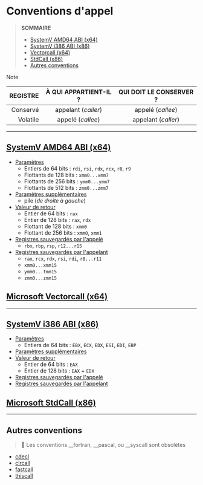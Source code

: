 # Conventions d'appel

> **SOMMAIRE**
> + [SystemV AMD64 ABI (x64)](#systemv-amd64-abi-x64)
> + [SystemV i386 ABI (x86)](#systemv-i386-abi-x86)
> + [Vectorcall (x64)](#microsoft-vectorcall-x64)
> + [StdCall (x86)](#microsoft-stdcall-x86)
> + [Autres conventions](#autres-conventions)

> [!NOTE]
> |REGISTRE|À QUI APPARTIENT-IL ?|QUI DOIT LE CONSERVER ?|
> |--:|:--:|:--:|
> |Conservé|appelant (_caller_)|appelé (_callee_)|
> |Volatile|appelé (_callee_)|appelant (_caller_)|

---

## [SystemV AMD64 ABI (x64)](https://cs61.seas.harvard.edu/site/pdf/x86-64-abi-20210928.pdf)

+ <ins>Paramètres</ins>
    + Entiers de 64 bits : `rdi`, `rsi`, `rdx`, `rcx`, `r8`, `r9`
    + Flottants de 128 bits : `xmm0...xmm7`
    + Flottants de 256 bits : `ymm0...ymm7`
    + Flottants de 512 bits : `zmm0...zmm7`
+ <ins>Paramètres supplémentaires</ins>
    + pile (_de droite à gauche_)
+ <ins>Valeur de retour</ins>
    + Entier de 64 bits : `rax`
    + Entier de 128 bits : `rax`, `rdx`
    + Flottant de 128 bits : `xmm0`
    + Flottant de 256 bits : `xmm0`, `xmm1`
+ <ins>Registres sauvegardés par l'appelé</ins>
    + `rbx`, `rbp`, `rsp`, `r12...r15`
+ <ins>Registres sauvegardés par l'appelant</ins>
    + `rax`, `rcx`, `rdx`, `rsi`, `rdi`, `r8...r11`
    + `xmm0...xmm15`
    + `ymm0...tmm15`
    + `zmm0...zmm15`

## [Microsoft Vectorcall (x64)](https://learn.microsoft.com/en-us/cpp/cpp/vectorcall)

---

## [SystemV i386 ABI (x86)](https://uclibc.org/docs/psABI-i386.pdf)

+ <ins>Paramètres</ins>
    + Entiers de 64 bits : `EBX`, `ECX`, `EDX`, `ESI`, `EDI`, `EBP`
+ <ins>Paramètres supplémentaires</ins>
+ <ins>Valeur de retour</ins>
    + Entier de 64 bits : `EAX`
    + Entier de 128 bits : `EAX` + `EDX`
+ <ins>Registres sauvegardés par l'appelé</ins>
+ <ins>Registres sauvegardés par l'appelant</ins>

## [Microsoft StdCall (x86)](https://learn.microsoft.com/en-us/cpp/cpp/stdcall)

---

## Autres conventions

> 📛 Les conventions __fortran, __pascal, ou __syscall sont obsolètes

+ [cdecl](https://learn.microsoft.com/en-us/cpp/cpp/cdecl)
+ [clrcall](https://learn.microsoft.com/en-us/cpp/cpp/clrcall)
+ [fastcall](https://learn.microsoft.com/en-us/cpp/cpp/fastcall)
+ [thiscall](https://learn.microsoft.com/en-us/cpp/cpp/thiscall)
